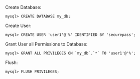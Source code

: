 Create Database:

```
mysql> CREATE DATABASE my_db;
```

Create User:

```
mysql> CREATE USER 'user1'@'%' IDENTIFIED BY 'securepass';
```

Grant User all Permissions to Database:

```
mysql> GRANT ALL PRIVILEGES ON `my_db`.`*` TO 'user1'@'%';
```

Flush:

```
mysql> FLUSH PRIVILEGES;
```
